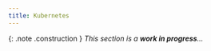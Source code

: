 ```yaml
---
title: Kubernetes
---
```


{: .note .construction }
_This section is a **work in progress**..._

<div style="min-height: 800px"></div>